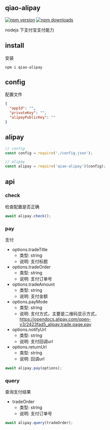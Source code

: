 ## qiao-alipay

[![npm version](https://img.shields.io/npm/v/qiao-alipay.svg?style=flat-square)](https://www.npmjs.org/package/qiao-alipay)
[![npm downloads](https://img.shields.io/npm/dm/qiao-alipay.svg?style=flat-square)](https://npm-stat.com/charts.html?package=qiao-alipay)

nodejs 下支付宝支付能力

## install

安装

```shell
npm i qiao-alipay
```

## config

配置文件

```json
{
  "appId": "",
  "privateKey": "",
  "alipayPublicKey": ""
}
```

## alipay

```javascript
// config
const config = require('./config.json');

// alipay
const alipay = require('qiao-alipay')(config);
```

## api

### check

检查配置是否正确

```javascript
await alipay.check();
```

### pay

支付

- options.tradeTitle
  - 类型: string
  - 说明: 支付标题
- options.tradeOrder
  - 类型: string
  - 说明: 支付订单号
- options.tradeAmount
  - 类型: string
  - 说明: 支付金额
- options.payMode
  - 类型: string
  - 说明: 支付方式，主要是二维码显示方式，https://opendocs.alipay.com/open-v3/2423fad5_alipay.trade.page.pay
- options.notifyUrl
  - 类型: string
  - 说明: 支付回调url
- options.returnUrl
  - 类型: string
  - 说明: 回调url

```javascript
await alipay.pay(options);
```

### query

查询支付结果

- tradeOrder
  - 类型: string
  - 说明: 支付订单号

```javascript
await alipay.query(tradeOrder);
```
